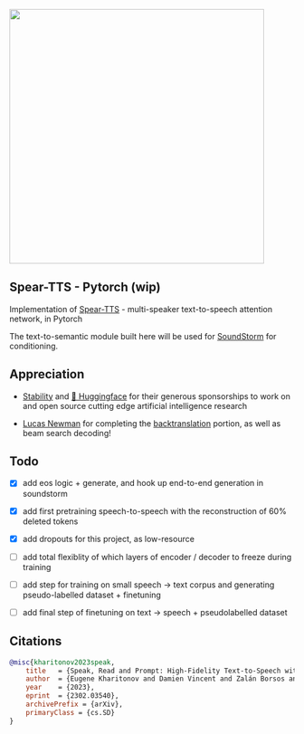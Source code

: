 <img src="./spear-tts.png" width="450px"></img>

## Spear-TTS - Pytorch (wip)

Implementation of <a href="https://arxiv.org/abs/2302.03540">Spear-TTS</a> - multi-speaker text-to-speech attention network, in Pytorch

The text-to-semantic module built here will be used for <a href="https://github.com/lucidrains/soundstorm-pytorch">SoundStorm</a> for conditioning.

## Appreciation

- <a href="https://stability.ai/">Stability</a> and <a href="https://huggingface.co/">🤗 Huggingface</a> for their generous sponsorships to work on and open source cutting edge artificial intelligence research

- <a href="https://github.com/lucasnewman">Lucas Newman</a> for completing the <a href="https://github.com/lucidrains/spear-tts-pytorch/pull/4">backtranslation</a> portion, as well as beam search decoding!

## Todo

- [x] add eos logic + generate, and hook up end-to-end generation in soundstorm
- [x] add first pretraining speech-to-speech with the reconstruction of 60% deleted tokens
- [x] add dropouts for this project, as low-resource

- [ ] add total flexiblity of which layers of encoder / decoder to freeze during training
- [ ] add step for training on small speech -> text corpus and generating pseudo-labelled dataset + finetuning
- [ ] add final step of finetuning on text -> speech + pseudolabelled dataset

## Citations

```bibtex
@misc{kharitonov2023speak,
    title   = {Speak, Read and Prompt: High-Fidelity Text-to-Speech with Minimal Supervision}, 
    author  = {Eugene Kharitonov and Damien Vincent and Zalán Borsos and Raphaël Marinier and Sertan Girgin and Olivier Pietquin and Matt Sharifi and Marco Tagliasacchi and Neil Zeghidour},
    year    = {2023},
    eprint  = {2302.03540},
    archivePrefix = {arXiv},
    primaryClass = {cs.SD}
}
```
